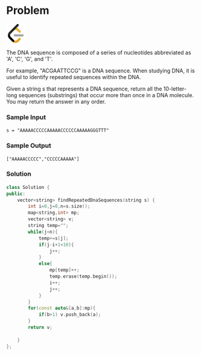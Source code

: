 # Problem
<a href="https://leetcode.com/problems/repeated-dna-sequences/">
  <img src="../lib/leetcode-3628885-3030025.webp" width="50"/>
</a>

The DNA sequence is composed of a series of nucleotides abbreviated as 'A', 'C', 'G', and 'T'.

For example, "ACGAATTCCG" is a DNA sequence.
When studying DNA, it is useful to identify repeated sequences within the DNA.

Given a string s that represents a DNA sequence, return all the 10-letter-long sequences (substrings) that occur more than once in a DNA molecule. You may return the answer in any order.

### Sample Input
```
s = "AAAAACCCCCAAAAACCCCCCAAAAAGGGTTT"
```
### Sample Output
```
["AAAAACCCCC","CCCCCAAAAA"]
```

### Solution
```cpp
class Solution {
public:
    vector<string> findRepeatedDnaSequences(string s) {
        int i=0,j=0,n=s.size();
        map<string,int> mp;
        vector<string> v;
        string temp="";
        while(j<n){
            temp+=s[j];
            if(j-i+1<10){
                j++;
            }
            else{
                mp[temp]++;
                temp.erase(temp.begin());
                i++;
                j++;
            }
        }
        for(const auto&[a,b]:mp){
            if(b>1) v.push_back(a);
        }
        return v;

    }
};
```
